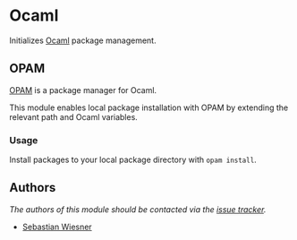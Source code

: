 Ocaml
=====

Initializes [Ocaml][1] package management.

OPAM
----

[OPAM][2] is a package manager for Ocaml.

This module enables local package installation with OPAM by extending the
relevant path and Ocaml variables.

### Usage

Install packages to your local package directory with `opam install`.

Authors
-------

*The authors of this module should be contacted via the [issue tracker][3].*

  - [Sebastian Wiesner](https://github.com/lunaryorn)

[1]: http://ocaml.org/
[2]: http://opam.ocamlpro.com/
[3]: https://github.com/sorin-ionescu/prezto/issues

